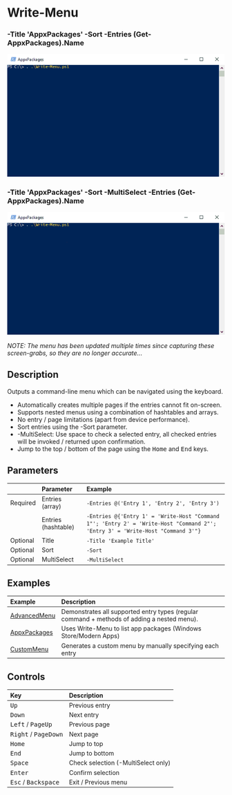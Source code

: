 # Write-Menu

### -Title 'AppxPackages' -Sort -Entries (Get-AppxPackages).Name

![AppxPackages](Examples/AppxPackages.gif)

### -Title 'AppxPackages' -Sort -MultiSelect -Entries (Get-AppxPackages).Name

![AppxPackages](Examples/MultiSelect.gif)

_NOTE: The menu has been updated multiple times since capturing these screen-grabs, so they are no longer accurate..._

## Description

Outputs a command-line menu which can be navigated using the keyboard.

* Automatically creates multiple pages if the entries cannot fit on-screen.
* Supports nested menus using a combination of hashtables and arrays.
* No entry / page limitations (apart from device performance).
* Sort entries using the -Sort parameter.
* -MultiSelect: Use space to check a selected entry, all checked entries will be invoked / returned upon confirmation.
* Jump to the top / bottom of the page using the <kbd>Home</kbd> and <kbd>End</kbd> keys.


## Parameters

|  | Parameter | Example |
|:--|:--|:--|
| Required | Entries (array) | `-Entries @('Entry 1', 'Entry 2', 'Entry 3')` |
|          | Entries (hashtable) | `-Entries @{'Entry 1' = 'Write-Host "Command 1"'; 'Entry 2' = 'Write-Host "Command 2"'; 'Entry 3' = 'Write-Host "Command 3'"}` |
| Optional | Title | `-Title 'Example Title'` |
| Optional | Sort | `-Sort` |
| Optional | MultiSelect | `-MultiSelect`

## Examples

| Example | Description |
| :-- | :-- |
| [AdvancedMenu](Examples/AdvancedMenu.md) | Demonstrates all supported entry types (regular command + methods of adding a nested menu). |
| [AppxPackages](Examples/AppxPackages.md) | Uses Write-Menu to list app packages (Windows Store/Modern Apps) |
| [CustomMenu](Examples/CustomMenu.md) | Generates a custom menu by manually specifying each entry |

## Controls

| Key | Description |
|:--|:--|
| <kbd>Up</kbd> | Previous entry |
| <kbd>Down</kbd> | Next entry |
| <kbd>Left</kbd> / <kbd>PageUp</kbd> | Previous page|
| <kbd>Right</kbd> / <kbd>PageDown</kbd> | Next page |
| <kbd>Home</kbd> | Jump to top |
| <kbd>End</kbd> | Jump to bottom |
| <kbd>Space</kbd> | Check selection (-MultiSelect only) |
| <kbd>Enter</kbd> | Confirm selection |
| <kbd>Esc</kbd> / <kbd>Backspace</kbd> | Exit / Previous menu |


